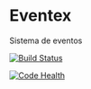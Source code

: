 # Eventex

Sistema de eventos 

[![Build Status](https://travis-ci.org/okadaelaine/wttd.svg?branch=master)](https://travis-ci.org/okadaelaine/wttd)

[![Code Health](https://landscape.io/github/okadaelaine/wttd/master/landscape.svg?style=flat)](https://landscape.io/github/okadaelaine/wttd/master)


